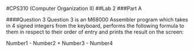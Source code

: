 #CPS310 (Computer Organization II)
##Lab 2
###Part A

####Question 3
Question 3 is an M68000 Assembler program which takes in 4 signed integers from the keyboard, performs the following formula to them in respect to their order of entry and prints the result on the screen:

Number1 - Number2 + Number3 - Number4